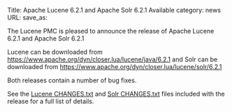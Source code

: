 Title: Apache Lucene 6.2.1 and Apache Solr 6.2.1 Available
category: news
URL: 
save_as: 

The Lucene PMC is pleased to announce the release of Apache Lucene 6.2.1 and Apache Solr 6.2.1

Lucene can be downloaded from <https://www.apache.org/dyn/closer.lua/lucene/java/6.2.1>
and Solr can be downloaded from <https://www.apache.org/dyn/closer.lua/lucene/solr/6.2.1>

Both releases contain a number of bug fixes.

See the [Lucene CHANGES.txt](/core/6_2_1/changes/Changes.html) and
[Solr CHANGES.txt](/solr/6_2_1/changes/Changes.html) files included
with the release for a full list of details.

